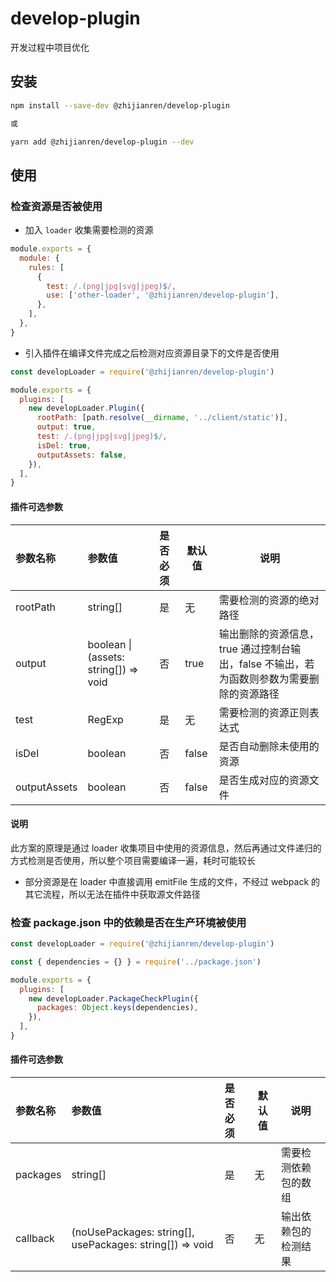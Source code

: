 # develop-plugin

开发过程中项目优化

## 安装

```bash
npm install --save-dev @zhijianren/develop-plugin

或

yarn add @zhijianren/develop-plugin --dev
```

## 使用

### 检查资源是否被使用

- 加入 `loader` 收集需要检测的资源

```js
module.exports = {
  module: {
    rules: [
      {
        test: /.(png|jpg|svg|jpeg)$/,
        use: ['other-loader', '@zhijianren/develop-plugin'],
      },
    ],
  },
}
```

- 引入插件在编译文件完成之后检测对应资源目录下的文件是否使用

```js
const developLoader = require('@zhijianren/develop-plugin')

module.exports = {
  plugins: [
    new developLoader.Plugin({
      rootPath: [path.resolve(__dirname, '../client/static')],
      output: true,
      test: /.(png|jpg|svg|jpeg)$/,
      isDel: true,
      outputAssets: false,
    }),
  ],
}
```

#### 插件可选参数

| 参数名称     | 参数值                                | 是否必须 | 默认值 | 说明                                                                                      |
| :----------- | :------------------------------------ | :------- | ------ | ----------------------------------------------------------------------------------------- |
| rootPath     | string[]                              | 是       | 无     | 需要检测的资源的绝对路径                                                                  |
| output       | boolean \| (assets: string[]) => void | 否       | true   | 输出删除的资源信息，true 通过控制台输出，false 不输出，若为函数则参数为需要删除的资源路径 |
| test         | RegExp                                | 是       | 无     | 需要检测的资源正则表达式                                                                  |
| isDel        | boolean                               | 否       | false  | 是否自动删除未使用的资源                                                                  |
| outputAssets | boolean                               | 否       | false  | 是否生成对应的资源文件                                                                    |

#### 说明

此方案的原理是通过 loader 收集项目中使用的资源信息，然后再通过文件递归的方式检测是否使用，所以整个项目需要编译一遍，耗时可能较长

- 部分资源是在 loader 中直接调用 emitFile 生成的文件，不经过 webpack 的其它流程，所以无法在插件中获取源文件路径

### 检查 package.json 中的依赖是否在生产环境被使用

```js
const developLoader = require('@zhijianren/develop-plugin')

const { dependencies = {} } = require('../package.json')

module.exports = {
  plugins: [
    new developLoader.PackageCheckPlugin({
      packages: Object.keys(dependencies),
    }),
  ],
}
```

#### 插件可选参数

| 参数名称 | 参数值                                                   | 是否必须 | 默认值 | 说明                 |
| :------- | :------------------------------------------------------- | :------- | ------ | -------------------- |
| packages | string[]                                                 | 是       | 无     | 需要检测依赖包的数组 |
| callback | (noUsePackages: string[], usePackages: string[]) => void | 否       | 无     | 输出依赖包的检测结果 |
